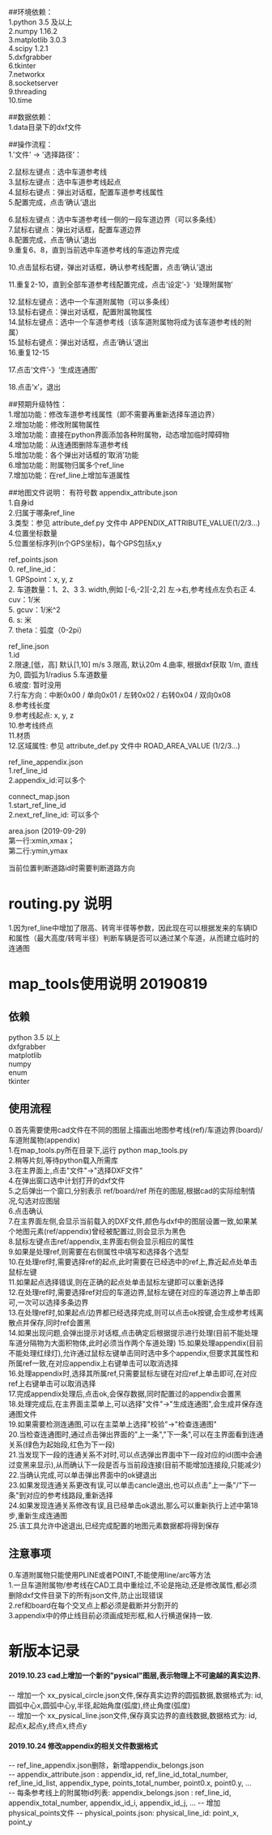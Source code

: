 ##环境依赖：  
1.python 3.5 及以上  
2.numpy 1.16.2  
3.matplotlib 3.0.3  
4.scipy 1.2.1  
5.dxfgrabber  
6.tkinter  
7.networkx  
8.socketserver  
9.threading  
10.time  

##数据依赖：  
1.data目录下的dxf文件  

##操作流程：  
1.'文件' -> '选择路径'：  

2.鼠标左键点：选中车道参考线  
3.鼠标左键点：选中车道参考线起点  
4.鼠标右键点：弹出对话框，配置车道参考线属性  
5.配置完成，点击‘确认’退出  

6.鼠标左键点：选中车道参考线一侧的一段车道边界（可以多条线）  
7.鼠标右键点：弹出对话框，配置车道边界  
8.配置完成，点击‘确认’退出  
9.重复6、8，直到当前选中车道参考线的车道边界完成  

10.点击鼠标右键，弹出对话框，确认参考线配置，点击‘确认’退出  

11.重复2-10，直到全部车道参考线配置完成，点击‘设定’-》‘处理附属物’  

12.鼠标左键点：选中一个车道附属物（可以多条线）  
13.鼠标右键点：弹出对话框，配置附属物属性  
14.鼠标左键点：选中一个车道参考线（该车道附属物将成为该车道参考线的附属）  
15.鼠标右键点：弹出对话框，点击‘确认’退出  
16.重复12-15  

17.点击‘文件’-》‘生成连通图’  

18.点击‘x’，退出  

##预期升级特性：  
1.增加功能：修改车道参考线属性（即不需要再重新选择车道边界）  
2.增加功能：修改附属物属性  
3.增加功能：直接在python界面添加各种附属物，动态增加临时障碍物  
4.增加功能：从连通图删除车道参考线  
5.增加功能：各个弹出对话框的‘取消’功能  
6.增加功能：附属物归属多个ref_line  
7.增加功能：在ref_line上增加车道属性  

##地图文件说明：  有符号数
appendix_attribute.json  
    1.自身id  
    2.归属于哪条ref_line  
    3.类型：参见 attribute_def.py 文件中 APPENDIX_ATTRIBUTE_VALUE(1/2/3...)  
    4.位置坐标数量  
    5.位置坐标序列(n个GPS坐标)，每个GPS包括x,y   

ref_points.json  
    0. ref_line_id：  
    1. GPSpoint：x, y, z  
    2. 车道数量：1、2、3
    3. width,例如 [-6,-2][-2,2] 左->右,参考线点左负右正 
    4. cuv：1/米  
    5. gcuv：1/米^2  
    6. s: 米  
    7. theta：弧度（0-2pi）  

ref_line.json  
    1.id  
    2.限速,[低，高]  默认[1,10] m/s
    3.限高, 默认20m
    4.曲率, 根据dxf获取 1/m, 直线为0, 圆弧为1/radius
    5.车道数量  
    6.坡度: 暂时没用  
    7.行车方向：中断0x00 / 单向0x01 / 左转0x02 / 右转0x04 / 双向0x08   
    8.参考线长度  
    9.参考线起点: x, y, z  
    10.参考线终点  
    11.材质  
    12.区域属性: 参见 attribute_def.py 文件中 ROAD_AREA_VALUE (1/2/3...)  

ref_line_appendix.json  
    1.ref_line_id  
    2.appendix_id:可以多个  

connect_map.json  
    1.start_ref_line_id  
    2.next_ref_line_id: 可以多个  

area.json (2019-09-29)  
    第一行:xmin,xmax；  
    第二行:ymin,ymax  

当前位置判断道路id时需要判断道路方向

# routing.py 说明
1.因为ref_line中增加了限高、转弯半径等参数，因此现在可以根据发来的车辆ID和属性（最大高度/转弯半径）判断车辆是否可以通过某个车道，从而建立临时的连通图

# map_tools使用说明  20190819
## 依赖  
python 3.5 以上  
dxfgrabber   
matplotlib   
numpy  
enum  
tkinter

## 使用流程
0.首先需要使用cad文件在不同的图层上描画出地图参考线(ref)/车道边界(board)/车道附属物(appendix)   
1.在map_tools.py所在目录下,运行 python map_tools.py   
2.稍等片刻,等待python载入所需库   
3.在主界面上,点击"文件"->"选择DXF文件"   
4.在弹出窗口选中计划打开的dxf文件   
5.之后弹出一个窗口,分别表示 ref/board/ref 所在的图层,根据cad的实际绘制情况,勾选对应图层   
6.点击确认   
7.在主界面左侧,会显示当前载入的DXF文件,颜色与dxf中的图层设置一致,如果某个地图元素(ref/appendix)曾经被配置过,则会显示为黑色   
8.鼠标左键点击ref/appendix,主界面右侧会显示相应的属性   
9.如果是处理ref,则需要在右侧属性中填写和选择各个选型   
10.在处理ref时,需要选择ref的起点,此时需要在已经选中的ref上,靠近起点处单击鼠标左键   
11.如果起点选择错误,则在正确的起点处单击鼠标左键即可以重新选择   
12.在处理ref时,需要选择ref对应的车道边界,鼠标左键在对应的车道边界上单击即可,一次可以选择多条边界   
13.在处理ref时,如果起点/边界都已经选择完成,则可以点击ok按键,会生成参考线离散点并保存,同时ref会置黑   
14.如果出现问题,会弹出提示对话框,点击确定后根据提示进行处理(目前不能处理车道分隔物为大面积物体,此时必须当作两个车道处理)   15.如果处理appendix(目前不能处理红绿灯),允许通过鼠标左键单击同时选中多个appendix,但要求其属性和所属ref一致,在对应appendix上右键单击可以取消选择   
16.处理appendix时,选择其所属ref,只需要鼠标左键在对应ref上单击即可,在对应ref上右键单击可以取消选择  
17.完成appendix处理后,点击ok,会保存数据,同时配置过的appendix会置黑  
18.处理完成后,在主界面主菜单上,可以选择"文件"->"生成连通图",会生成并保存连通图文件  
19.如果需要检测连通图,可以在主菜单上选择"校验"->"检查连通图"  
20.当检查连通图时,通过点击弹出界面的"上一条","下一条",可以在主界面看到连通关系(绿色为起始段,红色为下一段)  
21.当发现下一段的连通关系不对时,可以点选弹出界面中下一段对应的id(图中会通过变黑来显示),从而确认下一段是否与当前段连接(目前不能增加连接段,只能减少)  
22.当确认完成,可以单击弹出界面中的ok键退出  
23.如果发现连通关系更改有误,可以单击cancle退出,也可以点击"上一条"/"下一条"到对应的参考线路段,重新选择  
24.如果发现连通关系修改有误,且已经单击ok退出,那么可以重新执行上述中第18步,重新生成连通图  
25.该工具允许中途退出,已经完成配置的地图元素数据都将得到保存

## 注意事项
0.车道附属物只能使用PLINE或者POINT,不能使用line/arc等方法  
1.一旦车道附属物/参考线在CAD工具中重绘过,不论是拖动,还是修改属性,都必须删除dxf文件目录下的所有json文件,防止出现错误  
2.ref和board在每个交叉点上都必须是截断并分割开的  
3.appendix中的停止线目前必须画成矩形框,和人行横道保持一致.  

# 新版本记录
#### 2019.10.23 cad上增加一个新的"pysical"图层,表示物理上不可逾越的真实边界.  
-- 增加一个 xx_pysical_circle.json文件,保存真实边界的圆弧数据,数据格式为: id,圆弧中心x,圆弧中心y,半径,起始角度(弧度),终止角度(弧度)  
-- 增加一个 xx_pysical_line.json文件,保存真实边界的直线数据,数据格式为: id,起点x,起点y,终点x,终点y 

#### 2019.10.24 修改appendix的相关文件数据格式  
-- ref_line_appendix.json删除，新增appendix_belongs.json  
-- appendix_attribute.json : appendix_id, ref_line_id_total_number, ref_line_id_list, appendix_type, points_total_number, point0.x, point0.y, ...   
-- 每条参考线上的附属物id列表: appendix_belongs.json : ref_line_id, appendix_total_number, appendix_id_i, appendix_id_j, ... 
-- 增加physical_points文件 -- physical_points.json: physical_line_id: point_x, point_y